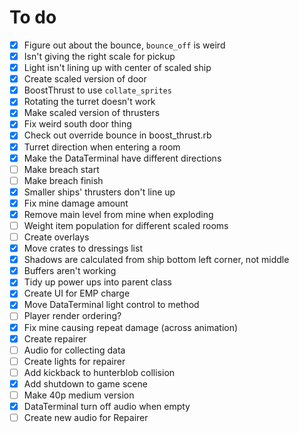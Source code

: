 # To do

- [x] Figure out about the bounce, `bounce_off` is weird
- [x] Isn't giving the right scale for pickup
- [x] Light isn't lining up with center of scaled ship
- [x] Create scaled version of door
- [x] BoostThrust to use `collate_sprites`
- [x] Rotating the turret doesn't work
- [x] Make scaled version of thrusters
- [x] Fix weird south door thing
- [x] Check out override bounce in boost_thrust.rb
- [x] Turret direction when entering a room
- [x] Make the DataTerminal have different directions
- [ ] Make breach start
- [ ] Make breach finish
- [x] Smaller ships' thrusters don't line up
- [x] Fix mine damage amount
- [x] Remove main level from mine when exploding
- [ ] Weight item population for different scaled rooms
- [ ] Create overlays
- [x] Move crates to dressings list
- [x] Shadows are calculated from ship bottom left corner, not middle
- [x] Buffers aren't working
- [x] Tidy up power ups into parent class
- [x] Create UI for EMP charge
- [x] Move DataTerminal light control to method
- [ ] Player render ordering?
- [x] Fix mine causing repeat damage (across animation)
- [x] Create repairer
- [ ] Audio for collecting data
- [ ] Create lights for repairer
- [ ] Add kickback to hunterblob collision
- [x] Add shutdown to game scene
- [ ] Make 40p medium version
- [x] DataTerminal turn off audio when empty
- [ ] Create new audio for Repairer